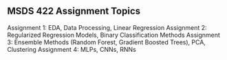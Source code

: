 ## MSDS 422 Assignment Topics

Assignment 1: EDA, Data Processing, Linear Regression 
Assignment 2: Regularized Regression Models, Binary Classification Methods
Assignment 3: Ensemble Methods (Random Forest, Gradient Boosted Trees), PCA, Clustering
Assignment 4: MLPs, CNNs, RNNs

